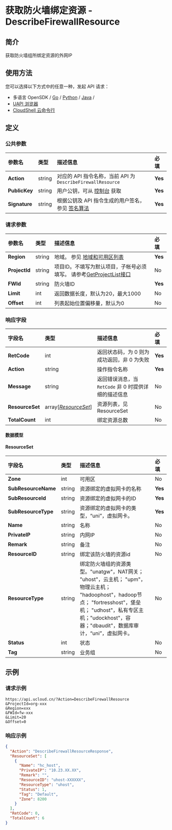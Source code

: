 # 获取防火墙绑定资源 - DescribeFirewallResource

## 简介

获取防火墙组所绑定资源的外网IP






## 使用方法

您可以选择以下方式中的任意一种，发起 API 请求：
- 多语言 OpenSDK / [Go](https://github.com/ucloud/ucloud-sdk-go) / [Python](https://github.com/ucloud/ucloud-sdk-python3) / [Java](https://github.com/ucloud/ucloud-sdk-java) /
- [UAPI 浏览器](https://console.ucloud.cn/uapi/detail?id=DescribeFirewallResource)
- [CloudShell 云命令行](https://shell.ucloud.cn/)


## 定义

### 公共参数

| 参数名 | 类型 | 描述信息 | 必填 |
|:---|:---|:---|:---|
| **Action**     | string  | 对应的 API 指令名称，当前 API 为 `DescribeFirewallResource`                        | **Yes** |
| **PublicKey**  | string  | 用户公钥，可从 [控制台](https://console.ucloud.cn/uapi/apikey) 获取                                             | **Yes** |
| **Signature**  | string  | 根据公钥及 API 指令生成的用户签名，参见 [签名算法](api/summary/signature.md)  | **Yes** |

### 请求参数

| 参数名 | 类型 | 描述信息 | 必填 |
|:---|:---|:---|:---|
| **Region** | string | 地域。 参见 [地域和可用区列表](https://docs.ucloud.cn/api/summary/regionlist) |**Yes**|
| **ProjectId** | string | 项目ID。不填写为默认项目，子帐号必须填写。 请参考[GetProjectList接口](https://docs.ucloud.cn/api/summary/get_project_list) |No|
| **FWId** | string | 防火墙ID |**Yes**|
| **Limit** | int | 返回数据长度，默认为20，最大1000 |No|
| **Offset** | int | 列表起始位置偏移量，默认为0 |No|

### 响应字段

| 字段名 | 类型 | 描述信息 | 必填 |
|:---|:---|:---|:---|
| **RetCode** | int | 返回状态码，为 0 则为成功返回，非 0 为失败 |**Yes**|
| **Action** | string | 操作指令名称 |**Yes**|
| **Message** | string | 返回错误消息，当 `RetCode` 非 0 时提供详细的描述信息 |No|
| **ResourceSet** | array[[*ResourceSet*](#ResourceSet)] | 资源列表，见 ResourceSet |No|
| **TotalCount** | int | 绑定资源总数 |No|

#### 数据模型


#### ResourceSet

| 字段名 | 类型 | 描述信息 | 必填 |
|:---|:---|:---|:---|
| **Zone** | int | 可用区 |No|
| **SubResourceName** | string | 资源绑定的虚拟网卡的名称 |**Yes**|
| **SubResourceId** | string | 资源绑定的虚拟网卡的ID |**Yes**|
| **SubResourceType** | string | 资源绑定的虚拟网卡的类型，“uni”，虚拟网卡。 |**Yes**|
| **Name** | string | 名称 |No|
| **PrivateIP** | string | 内网IP |No|
| **Remark** | string | 备注 |No|
| **ResourceID** | string | 绑定该防火墙的资源id |No|
| **ResourceType** | string | 绑定防火墙组的资源类型。"unatgw"，NAT网关； "uhost"，云主机； "upm"，物理云主机； "hadoophost"，hadoop节点； "fortresshost"，堡垒机； "udhost"，私有专区主机；"udockhost"，容器；"dbaudit"，数据库审计，“uni”，虚拟网卡。 |No|
| **Status** | int | 状态 |No|
| **Tag** | string | 业务组 |No|

## 示例

### 请求示例
    
```
https://api.ucloud.cn/?Action=DescribeFirewallResource
&ProjectId=org-xxx
&Region=xxx
&FWId=fw-xxx
&Limit=20
&Offset=0
```

### 响应示例
    
```json
{
  "Action": "DescribeFirewallResourceResponse",
  "ResourceSet": [
    {
      "Name": "hc_host",
      "PrivateIP": "10.23.XX.XX",
      "Remark": "",
      "ResourceID": "uhost-XXXXXX",
      "ResourceType": "uhost",
      "Status": 1,
      "Tag": "Default",
      "Zone": 8200
    }
  ],
  "RetCode": 0,
  "TotalCount": 6
}
```





